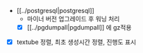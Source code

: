 - [[../postgresql|postgresql]]
  - 마이너 버전 업그레이드 후 워닝 처리
  - [X] [[../pgdumpall|pgdumpall]] 에 gz적용
- [X] textube 정렬, 최초 생성시간 정렬, 진행도 표시
